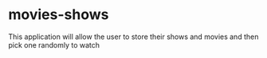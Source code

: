 # movies-shows
This application will allow the user to store their shows and movies and then pick one randomly to watch
